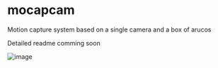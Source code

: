 # mocapcam
Motion capture system based on a single camera and a box of arucos


Detailed readme comming soon


![image](https://github.com/adrianomcr/mocapcan/blob/master/images/illustration.png)